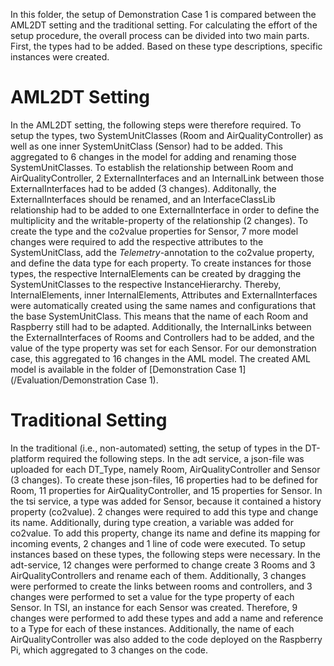 In this folder, the setup of Demonstration Case 1 is compared between the AML2DT setting and the traditional setting.
For calculating
the effort of the setup procedure, the overall process can be divided
into two main parts. First, the types had to be added. Based on these
type descriptions, specific instances were created.

# AML2DT Setting
In the AML2DT setting, the following steps were therefore required. 
To setup the types, two SystemUnitClasses (Room and AirQualityController) as well as one inner SystemUnitClass (Sensor) had to be added. This aggregated to 6 changes in the model for adding and renaming those SystemUnitClasses. To establish the relationship between Room and AirQualityController, 2 ExternalInterfaces and an InternalLink between those ExternalInterfaces had to be added (3 changes). Additonally, the ExternalInterfaces should be renamed, and an InterfaceClassLib relationship had to be added to one ExternalInterface in order to define the multiplicity and the writable-property of the relationship (2 changes). To create the type and the co2value properties for Sensor, 7 more model changes were required to add the respective attributes to the SystemUnitClass, add the *Telemetry*-annotation to the co2value property, and define the data type for each property. To create instances for those types, the respective InternalElements can be created by dragging the SystemUnitClasses to the respective InstanceHierarchy. Thereby, InternalElements, inner InternalElements, Attributes and ExternalInterfaces were automatically created using the same names and configurations that the base SystemUnitClass. This means that the name of each Room and Raspberry still had to be adapted. Additionally, the InternalLinks between the ExternalInterfaces of Rooms and Controllers had to be added, and the value of the type property was set for each Sensor. For our demonstration case, this aggregated to 16 changes in the AML model. The created AML model is available in the folder of [Demonstration Case 1](/Evaluation/Demonstration Case 1).

# Traditional Setting
In the traditional (i.e., non-automated) setting, the setup of types in the DT-platform required the following steps. In the adt service, a json-file was uploaded for each DT_Type, namely Room, AirQualityController and Sensor (3 changes). To create these json-files, 16 properties had to be defined for Room, 11 properties for AirQualityController, and 15 properties for Sensor. In the tsi service, a type was added for Sensor, because it contained a history property (co2value). 2 changes were required to add this type and change its name. Additionally, during type creation, a variable was added for co2value. To add this property, change its name and define its mapping for incoming events, 2 changes and 1 line of code were executed. To setup instances based on these types, the following steps were necessary. In the adt-service, 12 changes were performed to change create 3 Rooms and 3 AirQualityControllers and rename each of them. Additionally, 3 changes were performed to create the links between rooms and controllers, and 3 changes were performed to set a value for the type property of each Sensor. In TSI, an instance for each Sensor was created. Therefore, 9 changes were performed to add these types and add a name and reference to a Type for each of these instances. Additionally, the name of each AirQualityController was also added to the code deployed on the Raspberry Pi, which aggregated to 3 changes on the code.